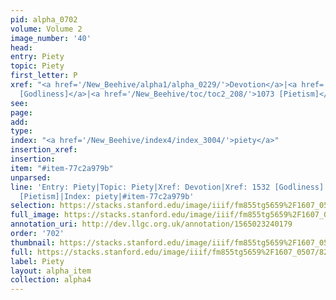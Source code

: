 ```yaml
---
pid: alpha_0702
volume: Volume 2
image_number: '40'
head: 
entry: Piety
topic: Piety
first_letter: P
xref: "<a href='/New_Beehive/alpha1/alpha_0229/'>Devotion</a>|<a href='/New_Beehive/toc/toc2_301/'>1532
  [Godliness]</a>|<a href='/New_Beehive/toc/toc2_208/'>1073 [Pietism]</a>"
see: 
page: 
add: 
type: 
index: "<a href='/New_Beehive/index4/index_3004/'>piety</a>"
insertion_xref: 
insertion: 
item: "#item-77c2a979b"
unparsed: 
line: 'Entry: Piety|Topic: Piety|Xref: Devotion|Xref: 1532 [Godliness]|Xref: 1073
  [Pietism]|Index: piety|#item-77c2a979b'
selection: https://stacks.stanford.edu/image/iiif/fm855tg5659%2F1607_0507/829,3541,2952,586/full/0/default.jpg
full_image: https://stacks.stanford.edu/image/iiif/fm855tg5659%2F1607_0507/full/full/0/default.jpg
annotation_uri: http://dev.llgc.org.uk/annotation/1565023240179
order: '702'
thumbnail: https://stacks.stanford.edu/image/iiif/fm855tg5659%2F1607_0507/829,3541,600,180/250,/0/default.jpg
full: https://stacks.stanford.edu/image/iiif/fm855tg5659%2F1607_0507/829,3541,2952,586/full/0/default.jpg
label: Piety
layout: alpha_item
collection: alpha4
---
```

